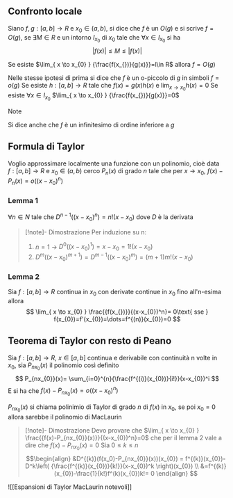 ## Confronto locale 

Siano $f,g:[a,b]\to R$ e $x_{0}\in (a,b)$, si dice che $f$ è un $O(g)$ e si scrive $f=O(g)$, se $\exists {M} \in {R}$ e un intorno $I_{x_{0}}$ di $x_{0}$ tale che $\forall {x} \in {I_{x_{0}}}$ si ha 
$$
|f(x_{})|\leq M\leq|f(x)|
$$

Se esiste $\lim_{ x \to x_{0} } {\frac{f(x_{})}{g(x)}}=l\in R$ allora $f=O(g)$

Nelle stesse ipotesi di prima si dice che $f$ è un o-piccolo di $g$ in simboli $f=o(g)$
Se esiste $h:[a,b]\to R$ tale che $f(x)=g(x)h(x)$ e $\lim_{ x \to x_0 } {h(x)}=0$
Se esiste $\forall {x} \in {I_{x_{0}}}$ $\lim_{ x \to x_{0} } {\frac{f(x_{})}{g(x)}}=0$

> [!NOTE]
> Si dice anche che $f$ è un infinitesimo di ordine inferiore a $g$
> 

## Formula di Taylor

Voglio approssimare localmente una funzione con un polinomio, cioè data $f:[a,b]\to R$ e $x_{0}\in (a,b)$ cerco $P_{n}(x)$ di grado $n$ tale che per $x\to x_{0}$, $f(x)-P_{n}(x)=o((x-x_{0})^n)$

### Lemma 1

$\forall n \in N$ tale che $D^{n-1}((x-x_{0})^n)=n!(x-x_{0})$ dove $D$ è la derivata

>[!note]- Dimostrazione
>Per induzione su n:
>1. $n=1$ -> $D^0((x-x_{0})^1)=x-x_{0}=1!(x-x_{0})$
>2. $D^{m}((x-x_{0})^{m+1})=D^{m-1}((x-x_{0})^m)=(m+1)m!(x-x_{0})$

### Lemma 2

Sia $f:[a,b]\to R$ continua in $x_{0}$ con derivate continue in $x_{0}$ fino all'n-esima allora
$$
\lim_{ x \to x_{0} } \frac{{f(x_{})}}{(x-x_{0})^n}= 0\text{ sse } f(x_{0})=f'(x_{0})=\dots=f^{(n)}(x_{0})=0
$$
## Teorema di Taylor con resto di Peano

Sia $f:[a,b]\to R$, $x_{}\in [a,b]$ continua e derivabile con continuità n volte in $x_{0}$, sia $P_{nx_{0}}(x)$ il polinomio così definito
$$
P_{nx_{0}}(x)= \sum_{i=0}^{n}{\frac{f^{(i)}(x_{0})}{i!}}(x-x_{0})^i
$$
E si ha che $f(x)-P_{nx_{0}}(x) = o((x-x_{0})^n)$ 

$P_{nx_{0}}(x)$ si chiama polinimio di Taylor di grado $n$ di $f(x)$ in $x_{0}$, se poi $x_{0}=0$ allora sarebbe il polinomio di MacLaurin  

>[!note]- Dimostrazione
>Devo provare che $\lim_{ x \to x_{0} } \frac{{f(x)-P_{nx_{0}}(x)}}{(x-x_{0})^n}=0$ che per il lemma 2 vale a dire che $f(x)-P_{nx_{0}}(x)=0$
>Sia $0\leq k\leq n$
>$$\begin{align}
>&D^{(k)}(f(x_0)-P_{nx_{0}}(x))(x_{0}) = f^{(k)}(x_{0})- D^k\left( {\frac{f^{(k)}(x_{0})}{k!}}(x-x_{0})^k \right)(x_{0}) \\
&=f^{(k)}(x_{0})-\frac{1}{k!}f^(k)(x_{0})k!= 0
\end{align}
>$$

![[Espansioni di Taylor MacLaurin notevoli]]

